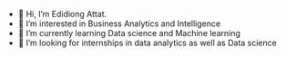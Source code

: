 - 👋 Hi, I’m Edidiong Attat.
- 👀 I’m interested in Business Analytics and Intelligence
- 🌱 I’m currently learning Data science and Machine learning
- 💞️ I’m looking for internships in data analytics as well as Data science

<!---
AIRdeestack/AIRdeestack is a ✨ special ✨ repository because its `README.md` (this file) appears on your GitHub profile.
You can click the Preview link to take a look at your changes.
--->
